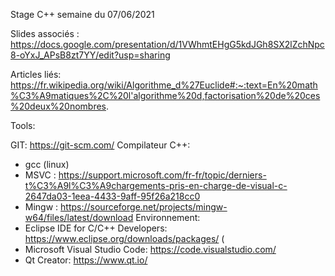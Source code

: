 Stage C++ semaine du 07/06/2021

Slides associés :
https://docs.google.com/presentation/d/1VWhmtEHgG5kdJGh8SX2lZchNpc8-oYxJ_APsB8zt7YY/edit?usp=sharing

Articles liés:
https://fr.wikipedia.org/wiki/Algorithme_d%27Euclide#:~:text=En%20math%C3%A9matiques%2C%20l'algorithme%20d,factorisation%20de%20ces%20deux%20nombres.

Tools:

GIT: https://git-scm.com/
Compilateur C++: 
- gcc (linux)
- MSVC : https://support.microsoft.com/fr-fr/topic/derniers-t%C3%A9l%C3%A9chargements-pris-en-charge-de-visual-c-2647da03-1eea-4433-9aff-95f26a218cc0
- Mingw : https://sourceforge.net/projects/mingw-w64/files/latest/download
Environnement:
- Eclipse IDE for C/C++ Developers: https://www.eclipse.org/downloads/packages/ (
- Microsoft Visual Studio Code: https://code.visualstudio.com/
- Qt Creator: https://www.qt.io/
